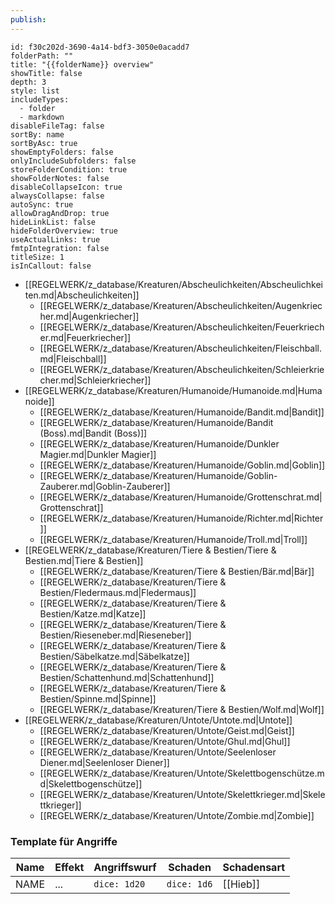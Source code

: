 ```yaml
---
publish:
---
```


```folder-overview
id: f30c202d-3690-4a14-bdf3-3050e0acadd7
folderPath: ""
title: "{{folderName}} overview"
showTitle: false
depth: 3
style: list
includeTypes:
  - folder
  - markdown
disableFileTag: false
sortBy: name
sortByAsc: true
showEmptyFolders: false
onlyIncludeSubfolders: false
storeFolderCondition: true
showFolderNotes: false
disableCollapseIcon: true
alwaysCollapse: false
autoSync: true
allowDragAndDrop: true
hideLinkList: false
hideFolderOverview: true
useActualLinks: true
fmtpIntegration: false
titleSize: 1
isInCallout: false
```
<span class="fv-link-list-start" id="f30c202d-3690-4a14-bdf3-3050e0acadd7"></span>
- [[REGELWERK/z_database/Kreaturen/Abscheulichkeiten/Abscheulichkeiten.md|Abscheulichkeiten]]
	- [[REGELWERK/z_database/Kreaturen/Abscheulichkeiten/Augenkriecher.md|Augenkriecher]]
	- [[REGELWERK/z_database/Kreaturen/Abscheulichkeiten/Feuerkriecher.md|Feuerkriecher]]
	- [[REGELWERK/z_database/Kreaturen/Abscheulichkeiten/Fleischball.md|Fleischball]]
	- [[REGELWERK/z_database/Kreaturen/Abscheulichkeiten/Schleierkriecher.md|Schleierkriecher]]
- [[REGELWERK/z_database/Kreaturen/Humanoide/Humanoide.md|Humanoide]]
	- [[REGELWERK/z_database/Kreaturen/Humanoide/Bandit.md|Bandit]]
	- [[REGELWERK/z_database/Kreaturen/Humanoide/Bandit (Boss).md|Bandit (Boss)]]
	- [[REGELWERK/z_database/Kreaturen/Humanoide/Dunkler Magier.md|Dunkler Magier]]
	- [[REGELWERK/z_database/Kreaturen/Humanoide/Goblin.md|Goblin]]
	- [[REGELWERK/z_database/Kreaturen/Humanoide/Goblin-Zauberer.md|Goblin-Zauberer]]
	- [[REGELWERK/z_database/Kreaturen/Humanoide/Grottenschrat.md|Grottenschrat]]
	- [[REGELWERK/z_database/Kreaturen/Humanoide/Richter.md|Richter]]
	- [[REGELWERK/z_database/Kreaturen/Humanoide/Troll.md|Troll]]
- [[REGELWERK/z_database/Kreaturen/Tiere & Bestien/Tiere & Bestien.md|Tiere & Bestien]]
	- [[REGELWERK/z_database/Kreaturen/Tiere & Bestien/Bär.md|Bär]]
	- [[REGELWERK/z_database/Kreaturen/Tiere & Bestien/Fledermaus.md|Fledermaus]]
	- [[REGELWERK/z_database/Kreaturen/Tiere & Bestien/Katze.md|Katze]]
	- [[REGELWERK/z_database/Kreaturen/Tiere & Bestien/Rieseneber.md|Rieseneber]]
	- [[REGELWERK/z_database/Kreaturen/Tiere & Bestien/Säbelkatze.md|Säbelkatze]]
	- [[REGELWERK/z_database/Kreaturen/Tiere & Bestien/Schattenhund.md|Schattenhund]]
	- [[REGELWERK/z_database/Kreaturen/Tiere & Bestien/Spinne.md|Spinne]]
	- [[REGELWERK/z_database/Kreaturen/Tiere & Bestien/Wolf.md|Wolf]]
- [[REGELWERK/z_database/Kreaturen/Untote/Untote.md|Untote]]
	- [[REGELWERK/z_database/Kreaturen/Untote/Geist.md|Geist]]
	- [[REGELWERK/z_database/Kreaturen/Untote/Ghul.md|Ghul]]
	- [[REGELWERK/z_database/Kreaturen/Untote/Seelenloser Diener.md|Seelenloser Diener]]
	- [[REGELWERK/z_database/Kreaturen/Untote/Skelettbogenschütze.md|Skelettbogenschütze]]
	- [[REGELWERK/z_database/Kreaturen/Untote/Skelettkrieger.md|Skelettkrieger]]
	- [[REGELWERK/z_database/Kreaturen/Untote/Zombie.md|Zombie]]
<span class="fv-link-list-end" id="f30c202d-3690-4a14-bdf3-3050e0acadd7"></span>



### Template für Angriffe
| Name | Effekt | Angriffswurf | Schaden     | Schadensart |
| ---- | ------ | ------------ | ----------- | ----------- |
| NAME | ...    | `dice: 1d20` | `dice: 1d6` | [[Hieb]]    |

